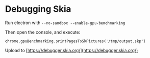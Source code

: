 # Debugging Skia

Run electron with `--no-sandbox --enable-gpu-benchmarking`

Then open the console, and execute:

    chrome.gpuBenchmarking.printPagesToSkPictures('/tmp/output.skp')

Upload to [https://debugger.skia.org/](https://debugger.skia.org/)
